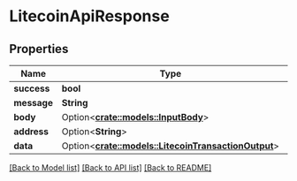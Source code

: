 # LitecoinApiResponse

## Properties

| Name        | Type                                                                                 | Description | Notes       |
| ----------- | ------------------------------------------------------------------------------------ | ----------- | ----------- |
| **success** | **bool**                                                                             |             |             |
| **message** | **String**                                                                           |             |             |
| **body**    | Option<[**crate::models::InputBody**](inputbody.md)>                                 |             | \[optional] |
| **address** | Option<**String**>                                                                   |             | \[optional] |
| **data**    | Option<[**crate::models::LitecoinTransactionOutput**](litecointransactionoutput.md)> |             | \[optional] |

[\[Back to Model list\]](./#documentation-for-models) [\[Back to API list\]](./#documentation-for-api-endpoints) [\[Back to README\]](./)
